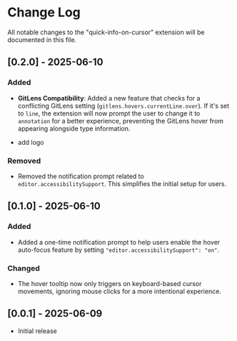 # Change Log

All notable changes to the "quick-info-on-cursor" extension will be documented in this file.

## [0.2.0] - 2025-06-10

### Added

- **GitLens Compatibility**: Added a new feature that checks for a conflicting GitLens setting (`gitlens.hovers.currentLine.over`). If it's set to `line`, the extension will now prompt the user to change it to `annotation` for a better experience, preventing the GitLens hover from appearing alongside type information.

- add logo

### Removed

- Removed the notification prompt related to `editor.accessibilitySupport`. This simplifies the initial setup for users.

## [0.1.0] - 2025-06-10

### Added

- Added a one-time notification prompt to help users enable the hover auto-focus feature by setting `"editor.accessibilitySupport": "on"`.

### Changed

- The hover tooltip now only triggers on keyboard-based cursor movements, ignoring mouse clicks for a more intentional experience.

## [0.0.1] - 2025-06-09

- Initial release
